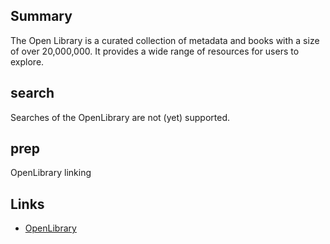 ## Summary

The Open Library is a curated collection of metadata and books with a size of over 20,000,000. It provides a wide range of resources for users to explore.

## search

Searches of the OpenLibrary are not (yet) supported.

## prep

OpenLibrary linking

## Links

- [OpenLibrary](https://openlibrary.org/)
